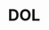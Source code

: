 ---
# This topic lives at
# https://digital.gov/topics/dol

# Topic Title
title: "DOL"

# description — keep it short and clear
# summary: ""

# Weight
weight: 1

# For more information on managing topics,
# see https://github.com/GSA/digitalgov.gov/wiki/topics
---